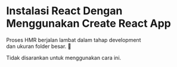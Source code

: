 # Instalasi React Dengan Menggunakan Create React App
  
Proses HMR berjalan lambat dalam tahap development  
dan ukuran folder besar. :poop:

Tidak disarankan untuk menggunakan cara ini.  

